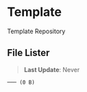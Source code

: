 # Template
Template Repository

## File Lister
<!-- File Lister Display -->
> **Last Update**: Never

```
─── (0 B) 
```
<!-- File Lister Display -->
